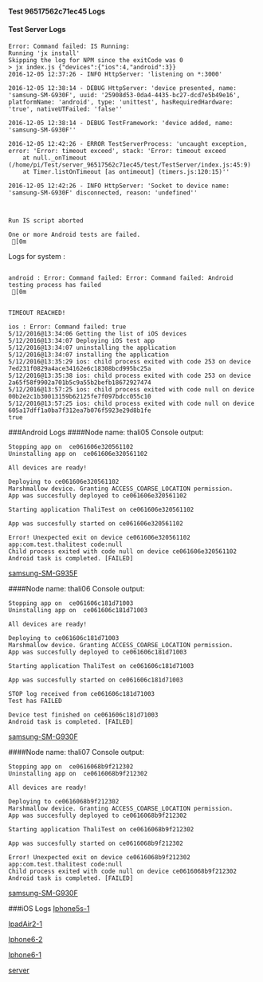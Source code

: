 #### Test 96517562c71ec45 Logs

#### Test Server Logs
```
Error: Command failed: IS Running:
Running 'jx install'
Skipping the log for NPM since the exitCode was 0
> jx index.js {"devices":{"ios":4,"android":3}}
2016-12-05 12:37:26 - INFO HttpServer: 'listening on *:3000'

2016-12-05 12:38:14 - DEBUG HttpServer: 'device presented, name: 'samsung-SM-G930F', uuid: '25908d53-0da4-4435-bc27-dcd7e5b49e16', platformName: 'android', type: 'unittest', hasRequiredHardware: 'true', nativeUTFailed: 'false''

2016-12-05 12:38:14 - DEBUG TestFramework: 'device added, name: 'samsung-SM-G930F''

2016-12-05 12:42:26 - ERROR TestServerProcess: 'uncaught exception, error: 'Error: timeout exceed', stack: 'Error: timeout exceed
    at null._onTimeout (/home/pi/Test/server_96517562c71ec45/test/TestServer/index.js:45:9)
    at Timer.listOnTimeout [as ontimeout] (timers.js:120:15)''

2016-12-05 12:42:26 - INFO HttpServer: 'Socket to device name: 'samsung-SM-G930F' disconnected, reason: 'undefined''


 
Run IS script aborted
 
One or more Android tests are failed.
 [0m

```


Logs for system : 
```

android : Error: Command failed: Error: Command failed: Android testing process has failed
 [0m


TIMEOUT REACHED!

ios : Error: Command failed: true
5/12/2016@13:34:06 Getting the list of iOS devices 
5/12/2016@13:34:07 Deploying iOS test app 
5/12/2016@13:34:07 uninstalling the application 
5/12/2016@13:34:07 installing the application 
5/12/2016@13:35:29 ios: child process exited with code 253 on device 7ed231f0829a4ace34162e6c18308bcd995bc25a 
5/12/2016@13:35:38 ios: child process exited with code 253 on device 2a65f58f9902a701b5c9a55b2befb18672927474 
5/12/2016@13:57:25 ios: child process exited with code null on device 00b2e2c1b30013159b62125fe7f097bdcc055c10 
5/12/2016@13:57:25 ios: child process exited with code null on device 605a17dff1a0ba7f312ea7b076f5923e29d8b1fe 
true

```
###Android Logs
####Node name: thali05
Console output:
```
Stopping app on  ce061606e320561102
Uninstalling app on  ce061606e320561102

All devices are ready!

Deploying to ce061606e320561102
Marshmallow device. Granting ACCESS_COARSE_LOCATION permission.
App was succesfully deployed to ce061606e320561102

Starting application ThaliTest on ce061606e320561102

App was succesfully started on ce061606e320561102

Error! Unexpected exit on device ce061606e320561102 app:com.test.thalitest code:null 
Child process exited with code null on device ce061606e320561102
Android task is completed. [FAILED]
```
[samsung-SM-G935F](https://github.com/ThaliTester/TestResults/blob/96517562c71ec45_I_os_preparation_for_swift_xctest_larryonoff/thali05_samsung-SM-G935F.md)

####Node name: thali06
Console output:
```
Stopping app on  ce061606c181d71003
Uninstalling app on  ce061606c181d71003

All devices are ready!

Deploying to ce061606c181d71003
Marshmallow device. Granting ACCESS_COARSE_LOCATION permission.
App was succesfully deployed to ce061606c181d71003

Starting application ThaliTest on ce061606c181d71003

App was succesfully started on ce061606c181d71003

STOP log received from ce061606c181d71003
Test has FAILED

Device test finished on ce061606c181d71003 
Android task is completed. [FAILED]
```
[samsung-SM-G930F](https://github.com/ThaliTester/TestResults/blob/96517562c71ec45_I_os_preparation_for_swift_xctest_larryonoff/thali06_samsung-SM-G930F.md)

####Node name: thali07
Console output:
```
Stopping app on  ce0616068b9f212302
Uninstalling app on  ce0616068b9f212302

All devices are ready!

Deploying to ce0616068b9f212302
Marshmallow device. Granting ACCESS_COARSE_LOCATION permission.
App was succesfully deployed to ce0616068b9f212302

Starting application ThaliTest on ce0616068b9f212302

App was succesfully started on ce0616068b9f212302

Error! Unexpected exit on device ce0616068b9f212302 app:com.test.thalitest code:null 
Child process exited with code null on device ce0616068b9f212302
Android task is completed. [FAILED]
```
[samsung-SM-G930F](https://github.com/ThaliTester/TestResults/blob/96517562c71ec45_I_os_preparation_for_swift_xctest_larryonoff/thali07_samsung-SM-G930F.md)


###iOS Logs
[Iphone5s-1](https://github.com/ThaliTester/TestResults/blob/96517562c71ec45_I_os_preparation_for_swift_xctest_larryonoff/iOS_Iphone5s-1.md)

[IpadAir2-1](https://github.com/ThaliTester/TestResults/blob/96517562c71ec45_I_os_preparation_for_swift_xctest_larryonoff/iOS_IpadAir2-1.md)

[Iphone6-2](https://github.com/ThaliTester/TestResults/blob/96517562c71ec45_I_os_preparation_for_swift_xctest_larryonoff/iOS_Iphone6-2.md)

[Iphone6-1](https://github.com/ThaliTester/TestResults/blob/96517562c71ec45_I_os_preparation_for_swift_xctest_larryonoff/iOS_Iphone6-1.md)

[server](https://github.com/ThaliTester/TestResults/blob/96517562c71ec45_I_os_preparation_for_swift_xctest_larryonoff/iOS_server.md)




